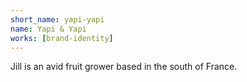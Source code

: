 ```yaml
---
short_name: yapi-yapi
name: Yapi & Yapi
works: [brand-identity]
---
```

Jill is an avid fruit grower based in the south of France.